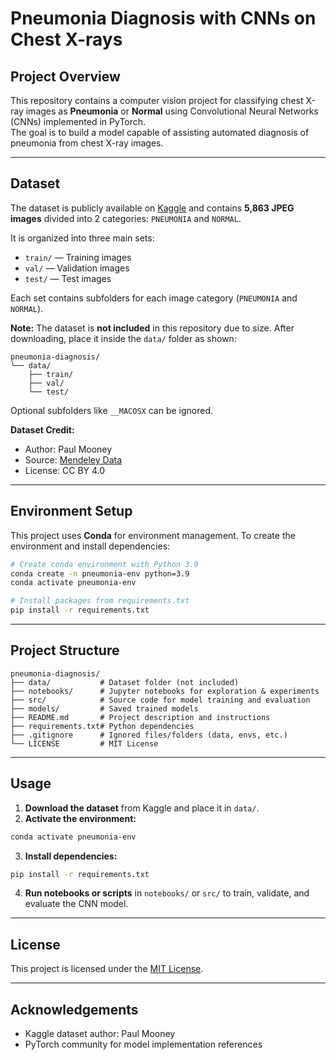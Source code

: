 # Pneumonia Diagnosis with CNNs on Chest X-rays

## Project Overview
This repository contains a computer vision project for classifying chest X-ray images as **Pneumonia** or **Normal** using Convolutional Neural Networks (CNNs) implemented in PyTorch.  
The goal is to build a model capable of assisting automated diagnosis of pneumonia from chest X-ray images.

---

## Dataset
The dataset is publicly available on [Kaggle](https://www.kaggle.com/paultimothymooney/chest-xray-pneumonia) and contains **5,863 JPEG images** divided into 2 categories: `PNEUMONIA` and `NORMAL`.

It is organized into three main sets:
- `train/` — Training images  
- `val/` — Validation images  
- `test/` — Test images  

Each set contains subfolders for each image category (`PNEUMONIA` and `NORMAL`).  

**Note:** The dataset is **not included** in this repository due to size. After downloading, place it inside the `data/` folder as shown:
```
pneumonia-diagnosis/
└── data/
    ├── train/
    ├── val/
    └── test/
```

Optional subfolders like `__MACOSX` can be ignored.

**Dataset Credit:**  
- Author: Paul Mooney  
- Source: [Mendeley Data](https://data.mendeley.com/datasets/rscbjbr9sj/2)  
- License: CC BY 4.0  

---

## Environment Setup
This project uses **Conda** for environment management. To create the environment and install dependencies:

```bash
# Create conda environment with Python 3.9
conda create -n pneumonia-env python=3.9
conda activate pneumonia-env

# Install packages from requirements.txt
pip install -r requirements.txt
```

---

## Project Structure
```
pneumonia-diagnosis/
├── data/           # Dataset folder (not included)
├── notebooks/      # Jupyter notebooks for exploration & experiments
├── src/            # Source code for model training and evaluation
├── models/         # Saved trained models
├── README.md       # Project description and instructions
├── requirements.txt# Python dependencies
├── .gitignore      # Ignored files/folders (data, envs, etc.)
└── LICENSE         # MIT License
```

---

## Usage
1. **Download the dataset** from Kaggle and place it in `data/`.
2. **Activate the environment:**
```bash
conda activate pneumonia-env
```
3. **Install dependencies:**
```bash
pip install -r requirements.txt
```
4. **Run notebooks or scripts** in `notebooks/` or `src/` to train, validate, and evaluate the CNN model.

---

## License
This project is licensed under the [MIT License](LICENSE).

---

## Acknowledgements
* Kaggle dataset author: Paul Mooney
* PyTorch community for model implementation references

